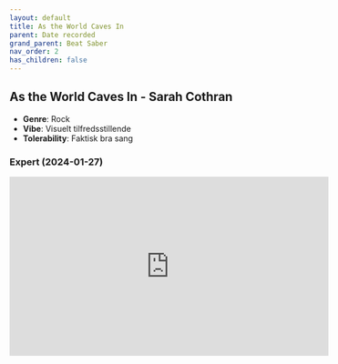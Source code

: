 ```yaml
---
layout: default
title: As the World Caves In
parent: Date recorded
grand_parent: Beat Saber
nav_order: 2
has_children: false
---
```


## As the World Caves In - Sarah Cothran
- **Genre**: Rock
- **Vibe**: Visuelt tilfredsstillende
- **Tolerability**: Faktisk bra sang


### Expert (2024-01-27)

<iframe width="560" height="315" src="https://www.youtube.com/embed/wddjQyvFE7E?si=kK4lrMARYXlzzrIM" title="YouTube video player" frameborder="0" allow="accelerometer; autoplay; clipboard-write; encrypted-media; gyroscope; picture-in-picture; web-share" allowfullscreen></iframe>

